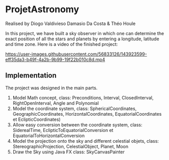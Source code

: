 # ProjetAstronomy

Realised by Diogo Valdivieso Damasio Da Costa & Théo Houle

In this project, we have built a sky observer in which one can determine the exact position of all the stars and planets by entering a longitude, latitude and time zone.
Here is a video of the finished project:

https://user-images.githubusercontent.com/56833126/143923599-eff35da3-b49f-4a2b-9b99-19f22b010c8d.mp4

## Implementation

The project was designed in the main parts. 

1) Model Math concept, class: Preconditions, Interval, ClosedInterval, RightOpenInterval, Angle and Polynomial
2) Model the coordinate system, class: SphericalCoordinates, GeographicCoordinates, HorizontalCoordinates, EquatorialCoordinates et EclipticCoordinates) 
3) Allow easy conversion between the coordinate system, class: SiderealTime, EclipticToEquatorialConversion et EquatorialToHorizontalConversion
4) Model the projection onto the sky and different celestial objets, class: StereographicProjection, CelestialObject, Planet, Moon 
5) Draw the Sky using Java FX class: SkyCanvasPainter
